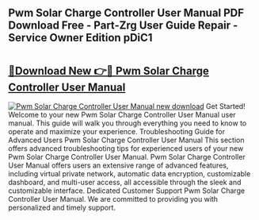 ## Pwm Solar Charge Controller User Manual PDF Download Free - Part-Zrg User Guide Repair - Service Owner Edition pDiC1

# <h2><a href="http://cf2460.oget.top/?id=Pwm+Solar+Charge+Controller+User+Manual">🔗Download New 👉🔴 Pwm Solar Charge Controller User Manual</a></h2>

[![Pwm Solar Charge Controller User Manual new download](https://i.imgur.com/5g1atiW.png)](http://cf2460.oget.top/?id=Pwm+Solar+Charge+Controller+User+Manual)
Get Started! Welcome to your new Pwm Solar Charge Controller User Manual user manual. This guide will walk you through everything you need to know to operate and maximize your experience. Troubleshooting Guide for Advanced Users Pwm Solar Charge Controller User Manual This section offers advanced troubleshooting tips for experienced users of your new Pwm Solar Charge Controller User Manual. Pwm Solar Charge Controller User Manual offers users an extensive range of advanced features, including virtual private network, automatic data encryption, customizable dashboard, and multi-user access, all accessible through the sleek and customizable interface. Dedicated Customer Support Pwm Solar Charge Controller User Manual. We are committed to providing you with personalized and timely support.
